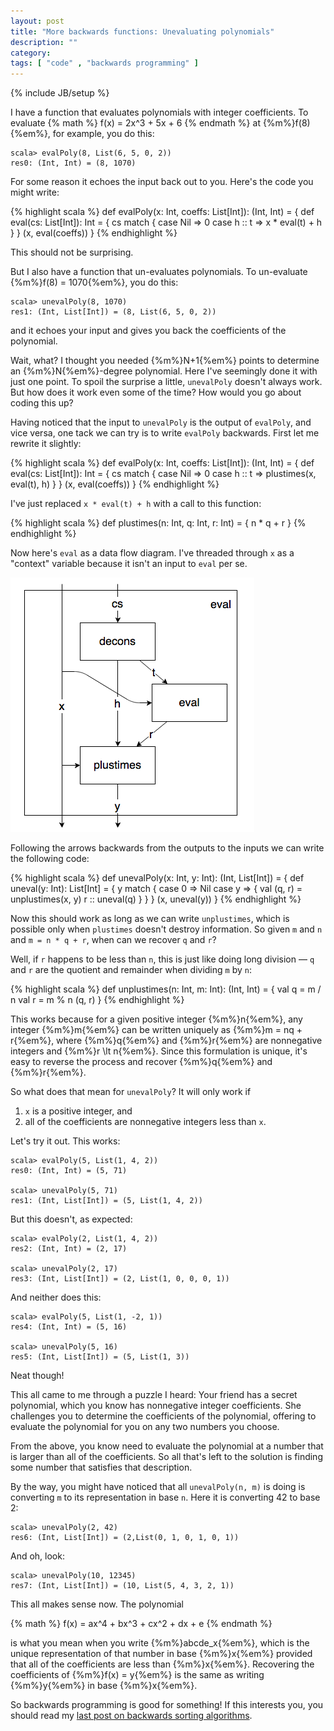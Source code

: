 ```yaml
---
layout: post
title: "More backwards functions: Unevaluating polynomials"
description: ""
category: 
tags: [ "code" , "backwards programming" ]
---
```

{% include JB/setup %}

I have a function that evaluates polynomials with integer coefficients. To evaluate
{% math %}
f(x) = 2x^3 + 5x + 6
{% endmath %}
at {%m%}f(8){%em%}, for example, you do this:

    scala> evalPoly(8, List(6, 5, 0, 2))
    res0: (Int, Int) = (8, 1070)

For some reason it echoes the input back out to you. Here's the code you might write:

{% highlight scala %}
def evalPoly(x: Int, coeffs: List[Int]): (Int, Int) = {
  def eval(cs: List[Int]): Int = {
    cs match {
      case Nil => 0
      case h :: t => x * eval(t) + h
    }
  }
  (x, eval(coeffs))
}
{% endhighlight %}

This should not be surprising.

But I also have a function that un-evaluates polynomials. To un-evaluate {%m%}f(8) = 1070{%em%}, you do this:

    scala> unevalPoly(8, 1070)
    res1: (Int, List[Int]) = (8, List(6, 5, 0, 2))

and it echoes your input and gives you back the coefficients of the polynomial.

Wait, what? I thought you needed {%m%}N+1{%em%} points to determine an {%m%}N{%em%}-degree polynomial.
Here I've seemingly done it with just one point. To spoil the surprise a little, ```unevalPoly``` doesn't
always work. But how does it work even some of the time? How would you go about coding this up?

Having noticed that the input to ```unevalPoly``` is the output of ```evalPoly```, and vice versa,
one tack we can try is to write ```evalPoly``` backwards. First let me rewrite it slightly:

{% highlight scala %}
def evalPoly(x: Int, coeffs: List[Int]): (Int, Int) = {
  def eval(cs: List[Int]): Int = {
    cs match {
      case Nil => 0
      case h :: t => plustimes(x, eval(t), h)
    }
  }
  (x, eval(coeffs))
}
{% endhighlight %}

I've just replaced ```x * eval(t) + h``` with a call to this function:

{% highlight scala %}
def plustimes(n: Int, q: Int, r: Int) = {
  n * q + r
}
{% endhighlight %}

Now here's ```eval``` as a data flow diagram.
I've threaded through ```x``` as a "context" variable because it isn't an input to ```eval``` per se.

![eval](/assets/img/poly/eval.png)

Following the arrows backwards from the outputs to the inputs we can write the following code:

{% highlight scala %}
def unevalPoly(x: Int, y: Int): (Int, List[Int]) = {
  def uneval(y: Int): List[Int] = {
    y match {
      case 0 => Nil
      case y => {
        val (q, r) = unplustimes(x, y)
        r :: uneval(q)
      }
    }
  }
  (x, uneval(y))
}
{% endhighlight %}

Now this should work as long as we can write ```unplustimes```, which is possible only when ```plustimes``` doesn't
destroy information. So given ```m``` and ```n``` and ```m = n * q + r```, when can we recover ```q``` and ```r```?

Well, if ```r``` happens to be less than ```n```, this is just like doing long division — ```q``` and ```r``` are the quotient
and remainder when dividing ```m``` by ```n```:

{% highlight scala %}
def unplustimes(n: Int, m: Int): (Int, Int) = {
  val q = m / n
  val r = m % n
  (q, r)
}
{% endhighlight %}

This works because for a given positive integer {%m%}n{%em%}, any integer {%m%}m{%em%} can be written uniquely as
{%m%}m = nq + r{%em%}, where {%m%}q{%em%} and {%m%}r{%em%} are nonnegative integers and {%m%}r \lt n{%em%}.
Since this formulation is unique, it's easy to reverse the process and recover {%m%}q{%em%} and {%m%}r{%em%}.

So what does that mean for ```unevalPoly```? It will only work if

1. ```x``` is a positive integer, and
1. all of the coefficients are nonnegative integers less than ```x```.

Let's try it out. This works:

    scala> evalPoly(5, List(1, 4, 2))
    res0: (Int, Int) = (5, 71)

    scala> unevalPoly(5, 71)
    res1: (Int, List[Int]) = (5, List(1, 4, 2))

But this doesn't, as expected:

    scala> evalPoly(2, List(1, 4, 2))
    res2: (Int, Int) = (2, 17)

    scala> unevalPoly(2, 17)
    res3: (Int, List[Int]) = (2, List(1, 0, 0, 0, 1))

And neither does this:

    scala> evalPoly(5, List(1, -2, 1))
    res4: (Int, Int) = (5, 16)

    scala> unevalPoly(5, 16)
    res5: (Int, List[Int]) = (5, List(1, 3))

Neat though!

This all came to me through a puzzle I heard: Your friend has a secret polynomial, which you know has nonnegative integer coefficients.
She challenges you to determine the coefficients of the polynomial, offering to evaluate the polynomial for you
on any two numbers you choose.

From the above, you know need to evaluate the polynomial at a number that is larger than all of the coefficients.
So all that's left to the solution is finding some number that satisfies that description.

By the way, you might have noticed that all ```unevalPoly(n, m)``` is doing is converting ```m``` to its representation in base ```n```.
Here it is converting 42 to base 2:

    scala> unevalPoly(2, 42)
    res6: (Int, List[Int]) = (2,List(0, 1, 0, 1, 0, 1))

And oh, look:

    scala> unevalPoly(10, 12345)
    res7: (Int, List[Int]) = (10, List(5, 4, 3, 2, 1))

This all makes sense now. The polynomial

{% math %}
f(x) = ax^4 + bx^3 + cx^2 + dx + e
{% endmath %}

is what you mean when you write {%m%}abcde_x{%em%}, which is the unique representation of that number in base {%m%}x{%em%}
provided that all of the coefficients are less than {%m%}x{%em%}. Recovering the coefficients of {%m%}f(x) = y{%em%} is
the same as writing {%m%}y{%em%} in base {%m%}x{%em%}.

So backwards programming is good for something! If this interests you,
you should read my [last post on backwards sorting algorithms]({{page.previous.url}}).

